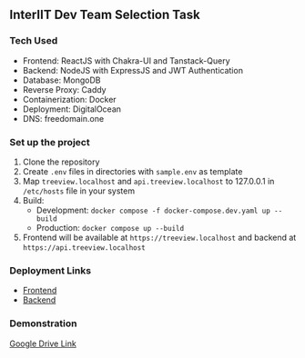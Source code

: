 ## InterIIT Dev Team Selection Task

### Tech Used

- Frontend: ReactJS with Chakra-UI and Tanstack-Query
- Backend: NodeJS with ExpressJS and JWT Authentication
- Database: MongoDB
- Reverse Proxy: Caddy
- Containerization: Docker
- Deployment: DigitalOcean
- DNS: freedomain.one

### Set up the project

1. Clone the repository
2. Create `.env` files in directories with `sample.env` as template
3. Map `treeview.localhost` and `api.treeview.localhost` to 127.0.0.1 in `/etc/hosts` file in your system
4. Build:
   - Development: `docker compose -f docker-compose.dev.yaml up --build`
   - Production: `docker compose up --build`
5. Frontend will be available at `https://treeview.localhost` and backend at `https://api.treeview.localhost`

### Deployment Links

- [Frontend](https://treeviewhj52.work.gd/)
- [Backend](https://api.treeviewhj52.work.gd/)

### Demonstration

[Google Drive Link](https://drive.google.com/file/d/1aeR1p5TgFe_YZbI7UzYRb9n98UKzLICj/view?usp=sharing)
